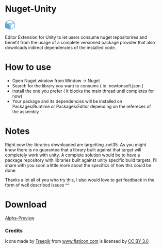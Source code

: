 # Nuget-Unity
![img](https://raw.githubusercontent.com/Alquimiaware/Nuget-Unity/master/Nuget-Unity32.png)

Editor Extension for Unity to let users consume nuget repositorires and benefit from the usage of a complete versioned package provider that also downloads indirect dependencies of the installed code.

# How to use
- Open Nuget window from Window -> Nuget
- Search for the library you want to consume ( ie. newtonsoft.json )
- Install the one you prefer ( it blocks the main thread until completes for now)
- Your package and its dependencies will be installed on Packages/Runtime or Packages/Editor depending on the refereces of the assembly

# Notes
Right now the libraries downloaded are targetting .net35. As you might know there is no guarantee that a library built against that target will completely work with unity. 
A complete solution would be to have a package repository with libraries built against unity specific build targets. I'll share with you soon a little more about the specifics of how this could be done.

Thanks a lot all of you who try this, I also would love to get feedback in the form of well described issues ^^

# Download 
[Alpha-Preview](https://github.com/Alquimiaware/Nuget-Unity/raw/master/NuGetUnity.unitypackage)

### Credits
<div>Icons made by <a href="http://www.freepik.com" title="Freepik">Freepik</a> from <a href="http://www.flaticon.com" title="Flaticon">www.flaticon.com</a>             is licensed by <a href="http://creativecommons.org/licenses/by/3.0/" title="Creative Commons BY 3.0">CC BY 3.0</a></div>
